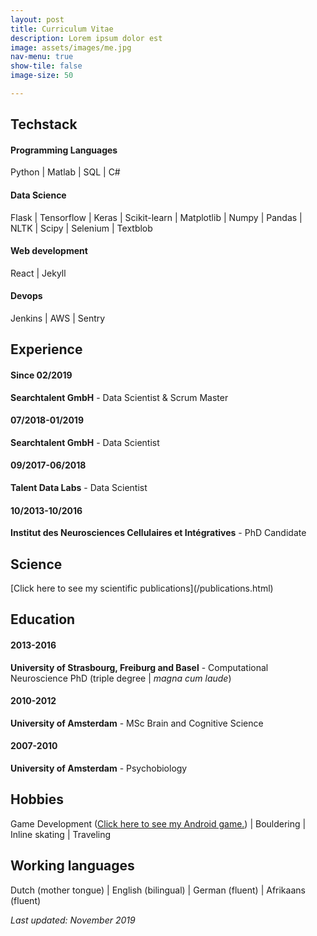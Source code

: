 ```yaml
---
layout: post
title: Curriculum Vitae
description: Lorem ipsum dolor est
image: assets/images/me.jpg
nav-menu: true
show-tile: false
image-size: 50

---
```



<h2>Techstack</h2>
<h4>Programming Languages</h4>
Python | Matlab | SQL | C#

<h4>Data Science</h4>
Flask | Tensorflow | Keras | Scikit-learn | Matplotlib | Numpy | Pandas | NLTK | Scipy | Selenium | Textblob

<h4>Web development</h4>
React | Jekyll

<h4>Devops</h4>
Jenkins | AWS | Sentry

<h2>Experience</h2>

<h4>Since 02/2019</h4>
<p><strong>Searchtalent GmbH</strong> - Data Scientist & Scrum Master</p>

<h4>07/2018-01/2019</h4>
<p><strong>Searchtalent GmbH</strong> - Data Scientist</p>


<h4>09/2017-06/2018</h4>
<p><strong>Talent Data Labs</strong> - Data Scientist</p>

<h4>10/2013-10/2016</h4>
<p><strong>Institut des Neurosciences Cellulaires et Intégratives</strong> - PhD Candidate</p>

<h2>Science</h2>
 [Click here to see my scientific publications](/publications.html)

<h2>Education</h2>

<h4>2013-2016</h4>
<p><strong>University of Strasbourg, Freiburg and Basel</strong> - Computational Neuroscience PhD (triple degree | <em>magna cum laude</em>)</p>

<h4>2010-2012</h4>
<p><strong>University of Amsterdam</strong> - MSc Brain and Cognitive Science</p>

<h4>2007-2010</h4>
<p><strong>University of Amsterdam</strong> - Psychobiology</p>

<h2>Hobbies</h2>

<p>Game Development (<a href="https://play.google.com/store/apps/details?id=com.Aardworm.GunFondlers&hl=en">Click here to see my Android game.</a>) | Bouldering | Inline skating | Traveling
</p>

<h2>Working languages</h2>
Dutch (mother tongue) | English (bilingual) | German (fluent) | Afrikaans (fluent)
<p><em>Last updated: November 2019</em></p>

